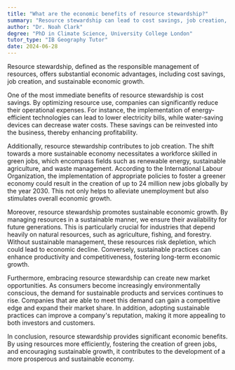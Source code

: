 ```yaml
---
title: "What are the economic benefits of resource stewardship?"
summary: "Resource stewardship can lead to cost savings, job creation, and sustainable economic growth."
author: "Dr. Noah Clark"
degree: "PhD in Climate Science, University College London"
tutor_type: "IB Geography Tutor"
date: 2024-06-28
---
```


Resource stewardship, defined as the responsible management of resources, offers substantial economic advantages, including cost savings, job creation, and sustainable economic growth.

One of the most immediate benefits of resource stewardship is cost savings. By optimizing resource use, companies can significantly reduce their operational expenses. For instance, the implementation of energy-efficient technologies can lead to lower electricity bills, while water-saving devices can decrease water costs. These savings can be reinvested into the business, thereby enhancing profitability.

Additionally, resource stewardship contributes to job creation. The shift towards a more sustainable economy necessitates a workforce skilled in green jobs, which encompass fields such as renewable energy, sustainable agriculture, and waste management. According to the International Labour Organization, the implementation of appropriate policies to foster a greener economy could result in the creation of up to $24$ million new jobs globally by the year $2030$. This not only helps to alleviate unemployment but also stimulates overall economic growth.

Moreover, resource stewardship promotes sustainable economic growth. By managing resources in a sustainable manner, we ensure their availability for future generations. This is particularly crucial for industries that depend heavily on natural resources, such as agriculture, fishing, and forestry. Without sustainable management, these resources risk depletion, which could lead to economic decline. Conversely, sustainable practices can enhance productivity and competitiveness, fostering long-term economic growth.

Furthermore, embracing resource stewardship can create new market opportunities. As consumers become increasingly environmentally conscious, the demand for sustainable products and services continues to rise. Companies that are able to meet this demand can gain a competitive edge and expand their market share. In addition, adopting sustainable practices can improve a company's reputation, making it more appealing to both investors and customers.

In conclusion, resource stewardship provides significant economic benefits. By using resources more efficiently, fostering the creation of green jobs, and encouraging sustainable growth, it contributes to the development of a more prosperous and sustainable economy.
    